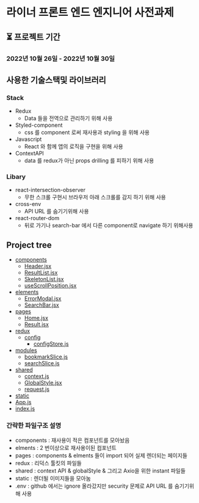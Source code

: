 # 라이너 프론트 엔드 엔지니어 사전과제
## ⏳ 프로젝트 기간
### 2022년 10월 26일 - 2022년 10월 30일
## 사용한 기술스택및 라이브러리
### Stack
* Redux
  * Data 들을 전역으로 관리하기 위해 사용
* Styled-component
  * css 를 component 로써 재사용과 styling 을 위해 사용
* Javascript
  * React 와 함께 앱의 로직을 구현을 위해 사용
* ContextAPI
  * data 를 redux가 아닌 props drilling 를 피하기 위해 사용
### Libary
- react-intersection-observer
  * 무한 스크롤 구현시 브라우저 아래 스크롤를 감지 하기 위해 사용
- cross-env
  * API URL 를 숨기기위해 사용
- react-router-dom
  * 뒤로 가기나 search-bar 에서 다른 component로 navigate 하기 위해사용

## Project tree
 * [components](https://github.com/byjgpark/Liner_Project/tree/main/src/components)
   * [Header.jsx]([./dir2/file21.ext](https://github.com/byjgpark/Liner_Project/blob/main/src/components/Header.jsx))
   * [ResultList.jsx]([./dir2/file21.ext](https://github.com/byjgpark/Liner_Project/blob/main/src/components/ResultList.jsx))
   * [SkeletonList.jsx]([./dir2/file21.ext](https://github.com/byjgpark/Liner_Project/blob/main/src/components/SkeletonList.jsx))
   * [useScrollPosition.jsx]([./dir2/file21.ext](https://github.com/byjgpark/Liner_Project/blob/main/src/components/useScrollPosition.js))
 * [elements]([./dir2](https://github.com/byjgpark/Liner_Project/tree/main/src/elements))
   * [ErrorModal.jsx]([./dir2/file21.ext](https://github.com/byjgpark/Liner_Project/blob/main/src/elements/ErrorModal.jsx))
   * [SearchBar.jsx]([./dir2/file22.ext](https://github.com/byjgpark/Liner_Project/blob/main/src/elements/SearchBar.jsx))
 * [pages]([./dir1](https://github.com/byjgpark/Liner_Project/tree/main/src/pages))
   * [Home.jsx]([./dir1/file11.ext](https://github.com/byjgpark/Liner_Project/blob/main/src/pages/Home.jsx))
   * [Result.jsx]([./dir1/file12.ext](https://github.com/byjgpark/Liner_Project/blob/main/src/pages/Result.jsx))
 * [redux]([./dir1](https://github.com/byjgpark/Liner_Project/tree/main/src/redux))
   * [config]([./dir1/file12.ext](https://github.com/byjgpark/Liner_Project/tree/main/src/redux/config))
     * [configStore.js]([./dir1/file12.ext](https://github.com/byjgpark/Liner_Project/blob/main/src/redux/config/configStore.js))
 * [modules]([./file_in_root.ext](https://github.com/byjgpark/Liner_Project/tree/main/src/redux/modules))
   * [bookmarkSlice.js]([./dir1/file12.ext](https://github.com/byjgpark/Liner_Project/blob/main/src/redux/modules/bookmarkSlice.js))
   * [searchSlice.js]([./dir1/file12.ext](https://github.com/byjgpark/Liner_Project/blob/main/src/redux/modules/searchSlice.js))
 * [shared]([./README.md](https://github.com/byjgpark/Liner_Project/tree/main/src/shared))
   * [context.js]([./dir1/file12.ext](https://github.com/byjgpark/Liner_Project/blob/main/src/shared/context.js))
   * [GlobalStyle.jsx]([./dir1/file12.ext](https://github.com/byjgpark/Liner_Project/blob/main/src/shared/GlobalStyle.jsx))
   * [request.js]([./dir1/file12.ext](https://github.com/byjgpark/Liner_Project/blob/main/src/shared/request.js))
 * [static]([./dir3](https://github.com/byjgpark/Liner_Project/tree/main/src/static/images))
 * [App.js]([./dir3](https://github.com/byjgpark/Liner_Project/blob/main/src/App.css))
 * [index.js]([./dir3](https://github.com/byjgpark/Liner_Project/blob/main/src/index.js))

 
 ### 간략한 파일구조 설명
 - components : 재사용이 적은 컴포넌트를 모아놨음
 - elments : 2 번이상으로 재사용이된 컴포넌트
 - pages : components & elments 들이 import 되어 실제 렌더되는 페이지들
 - redux : 리덕스 툴킷의 파일들
 - shared : context API & globalStyle & 그리고 Axio을 위한 instant 파일들
 - static : 렌더될 이미지들을 모아눔
 - .env : github 에서는 ignore 올라갔지만 security 문제로 API URL 를 숨기기위해 사용



